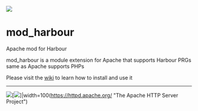 [![](https://bitbucket.org/fivetech/screenshots/downloads/fivetech_logo.gif)](http://www.fivetechsoft.com "FiveTech Software")

# mod_harbour
Apache mod for Harbour

mod_harbour is a module extension for Apache that supports Harbour PRGs same as Apache supports PHPs

Please visit the [wiki](https://github.com/FiveTechSoft/mod_harbour/wiki) to learn how to install and use it

***

[![](https://bitbucket.org/fivetech/screenshots/downloads/harbour.jpg)](https://harbour.github.io "The Harbour Project")[![](http://www.apache.org/img/support-apache.jpg)]|width=100(https://httpd.apache.org/ "The Apache HTTP Server Project")
